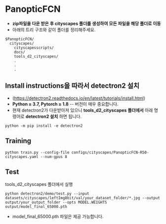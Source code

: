# PanopticFCN
- **zip파일을 다운 받은 후 cityscapes 폴더를 생성하여 모든 파일을 해당 폴더로 이동**
- 아래의 트리 구조와 같이 폴더를 정리해주세요.

```
$PanopticFCN/
  cityscapes/
    cityscapesscripts/
    docs/
    tools_d2_cityscapes/
    .
    .
    .
```

## Install instructions을 따라서 detectron2 설치
- (https://detectron2.readthedocs.io/en/latest/tutorials/install.html)
- **Python ≥ 3.7, Pytorch ≥ 1.8** -- 버전이 매우 중요합니다.
- 현재 detectron2가 다운받아져 있으니 **tools_d2_cityscapes 폴더에서** 아래 명령어로 **detectron2 설치** 하면 됩니다.

<pre><code>python -m pip install -e detectron2</code></pre> 

  
## Training
```
python train.py --config-file configs/cityscapes/PanopticFCN-R50-cityscapes.yaml --num-gpus 8
```

## Test
tools_d2_cityscapes 폴더에서 실행
```
python detectron2/demo/test.py --input datasets/cityscapes/leftImg8bit/val/your_dataset_folder/*.jpg --output output/your_output_folder --opts MODEL.WEIGHTS output/model_final_65000.pth
```

- model_final_65000.pth 파일은 제공 가능합니다.

